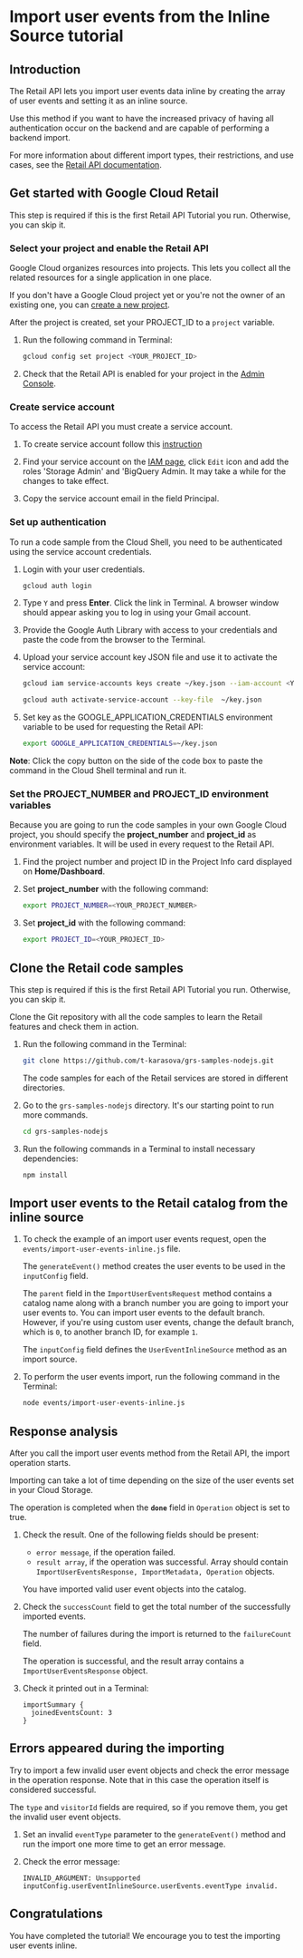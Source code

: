 <walkthrough-metadata>
  <meta name="title" content="Import user events from the Inline Source tutorial" />
  <meta name="description" content="Lets you import user events data inline by creating the array of user events and setting it as an inline source." />
  <meta name="component_id" content="593554" />
</walkthrough-metadata>

# Import user events from the Inline Source tutorial

## Introduction

The Retail API lets you import user events data inline by creating the array of user events and setting it as an inline source.

Use this method if you want to have the increased privacy of having all authentication occur on the backend and are capable of performing a backend import.

For more information about different import types, their restrictions, and use cases, see the [Retail API documentation](https://cloud.google.com/retail/docs/import-user-events).

<walkthrough-tutorial-duration duration="3.0"></walkthrough-tutorial-duration>

## Get started with Google Cloud Retail

This step is required if this is the first Retail API Tutorial you run.
Otherwise, you can skip it.

### Select your project and enable the Retail API

Google Cloud organizes resources into projects. This lets you
collect all the related resources for a single application in one place.

If you don't have a Google Cloud project yet or you're not the owner of an existing one, you can
[create a new project](https://console.cloud.google.com/projectcreate).

After the project is created, set your PROJECT_ID to a ```project``` variable.
1. Run the following command in Terminal:
    ```bash
    gcloud config set project <YOUR_PROJECT_ID>
    ```

1. Check that the Retail API is enabled for your project in the [Admin Console](https://console.cloud.google.com/ai/retail/).

### Create service account

To access the Retail API you must create a service account.

1. To create service account follow this [instruction](https://cloud.google.com/retail/docs/setting-up#service-account)

1. Find your service account on the [IAM page](https://console.cloud.google.com/iam-admin/iam),
   click `Edit` icon and add the roles 'Storage Admin' and 'BigQuery Admin. It may take a while for the changes to take effect.

1. Copy the service account email in the field Principal.

### Set up authentication

To run a code sample from the Cloud Shell, you need to be authenticated using the service account credentials.

1. Login with your user credentials.
    ```bash
    gcloud auth login
    ```

1. Type `Y` and press **Enter**. Click the link in Terminal. A browser window should appear asking you to log in using your Gmail account.

1. Provide the Google Auth Library with access to your credentials and paste the code from the browser to the Terminal.

1. Upload your service account key JSON file and use it to activate the service account:
    ```bash
    gcloud iam service-accounts keys create ~/key.json --iam-account <YOUR_SERVICE_ACCOUNT_EMAIL>
    ```
    ```bash
    gcloud auth activate-service-account --key-file  ~/key.json
    ```

1. Set key as the GOOGLE_APPLICATION_CREDENTIALS environment variable to be used for requesting the Retail API:
    ```bash
    export GOOGLE_APPLICATION_CREDENTIALS=~/key.json
    ```

**Note**: Click the copy button on the side of the code box to paste the command in the Cloud Shell terminal and run it.

### Set the PROJECT_NUMBER and PROJECT_ID environment variables

Because you are going to run the code samples in your own Google Cloud project, you should specify the **project_number** and **project_id** as environment variables. It will be used in every request to the Retail API.

1. Find the project number and project ID in the Project Info card displayed on **Home/Dashboard**.

1. Set **project_number** with the following command:
    ```bash
    export PROJECT_NUMBER=<YOUR_PROJECT_NUMBER>
    ```

1. Set **project_id** with the following command:
    ```bash
    export PROJECT_ID=<YOUR_PROJECT_ID>
    ```

## Clone the Retail code samples

This step is required if this is the first Retail API Tutorial you run.
Otherwise, you can skip it.

Clone the Git repository with all the code samples to learn the Retail features and check them in action.
<!-- TODO(ianan): change the repository link -->
1. Run the following command in the Terminal:
    ```bash
    git clone https://github.com/t-karasova/grs-samples-nodejs.git
    ```
    The code samples for each of the Retail services are stored in different directories.

1. Go to the ```grs-samples-nodejs``` directory. It's our starting point to run more commands.
    ```bash
    cd grs-samples-nodejs
    ```

1. Run the following commands in a Terminal to install necessary dependencies:
    ```bash
    npm install
    ```
## Import user events to the Retail catalog from the inline source

1. To check the example of an import user events request, open the <walkthrough-editor-select-regex filePath="cloudshell_open/nodejs-retail/samples/interactive-tutorials/events/import-user-events-inline.js" regex="id">`events/import-user-events-inline.js`</walkthrough-editor-select-regex> file.

    The `generateEvent()` method creates the user events to be used in the `inputConfig` field.

    The `parent` field in the `ImportUserEventsRequest` method contains a catalog name along with a branch number you are going to import your user events to. You can import user events to the default branch. However, if you're using custom user events, change the default branch, which is `0`, to another branch ID, for example `1`.

    The `inputConfig` field defines the `UserEventInlineSource` method as an import source.

1. To perform the user events import, run the following command in the Terminal:
    ```bash
    node events/import-user-events-inline.js
    ```

## Response analysis

After you call the import user events method from the Retail API, the import operation starts.

Importing can take a lot of time depending on the size of the user events set in your Cloud Storage.

The operation is completed when the **`done`** field in `Operation` object is set to true.

1. Check the result. One of the following fields should be present:
    
    - `error message`, if the operation failed.
    - `result array`, if the operation was successful. Array should contain `ImportUserEventsResponse, ImportMetadata, Operation` objects.


    You have imported valid user event objects into the catalog.

1. Check the `successCount` field to get the total number of the successfully imported events.

    The number of failures during the import is returned to the `failureCount` field.

    The operation is successful, and the result array contains a `ImportUserEventsResponse` object.
1. Check it printed out in a Terminal:
    ```
    importSummary {
      joinedEventsCount: 3
    }
    ```

## Errors appeared during the importing

Try to import a few invalid user event objects and check the error message in the operation response.
Note that in this case the operation itself is considered successful.

The `type` and `visitorId` fields are required, so if you remove them, you get the invalid user event objects.

1. Set an invalid `eventType` parameter to the `generateEvent()` method and run the import one more time to get an error message.

1. Check the error message:
    ```terminal
    INVALID_ARGUMENT: Unsupported inputConfig.userEventInlineSource.userEvents.eventType invalid.
    ```

## Congratulations

<walkthrough-conclusion-trophy></walkthrough-conclusion-trophy>

You have completed the tutorial! We encourage you to test the importing user events inline.

<walkthrough-inline-feedback></walkthrough-inline-feedback>